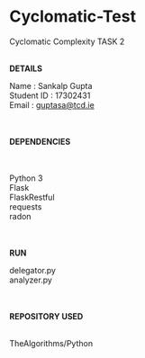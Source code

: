 # Cyclomatic-Test
Cyclomatic Complexity TASK 2<br><br>


<b>DETAILS</b><br>

  Name  : Sankalp Gupta<br>
  Student ID  : 17302431<br>
  Email : guptasa@tcd.ie <br><br><br>
  
<b>DEPENDENCIES</b><br><br><br>

  Python 3<br>
  Flask<br>
  FlaskRestful<br>
  requests<br>
  radon<br><br><br>
  
  <b>RUN</b><br>
 
   delegator.py<br>
   analyzer.py<br><br><br>
   
      
<b>REPOSITORY USED</b><br><br>

  TheAlgorithms/Python<br><br>
  
 
 
 
  

  
